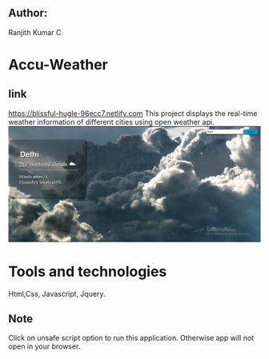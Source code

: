 ## Author:
Ranjith Kumar C
# Accu-Weather

## link
https://blissful-hugle-96ecc7.netlify.com
This project displays the real-time weather information  of different cities using open weather api. 
![pic](https://github.com/ranjithckumar/Accu-Weather/blob/master/img/Screenshot%20.png)

# Tools and technologies
Html,Css, Javascript, Jquery.
## Note
Click on unsafe script option to run this application. Otherwise app will not open in your browser.
